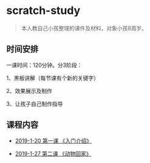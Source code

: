 # scratch-study

> 本人教自己小孩整理的课件及材料，对象小孩8周岁。



## 时间安排

一课时间：120分钟。分3阶段：

 1、黑板讲解（每节课有个新的关键字）

 2、效果展示及制作 

3、让孩子自己制作指导



## 课程内容

- [2019-1-20 第一课 《入门介绍》](2019-1-20%20第一课%20《入门介绍》/README.md)

- [2019-1-27 第二课 《动物回家》](2019-1-27%20第二课%20《动物回家》/README.md)
